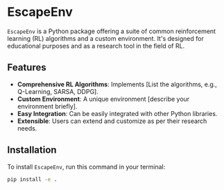 # EscapeEnv

`EscapeEnv` is a Python package offering a suite of common reinforcement learning (RL) algorithms and a custom environment. It's designed for educational purposes and as a research tool in the field of RL.

## Features

- **Comprehensive RL Algorithms**: Implements [List the algorithms, e.g., Q-Learning, SARSA, DDPG].
- **Custom Environment**: A unique environment [describe your environment briefly].
- **Easy Integration**: Can be easily integrated with other Python libraries.
- **Extensible**: Users can extend and customize as per their research needs.

## Installation

To install `EscapeEnv`, run this command in your terminal:

```bash
pip install -e .